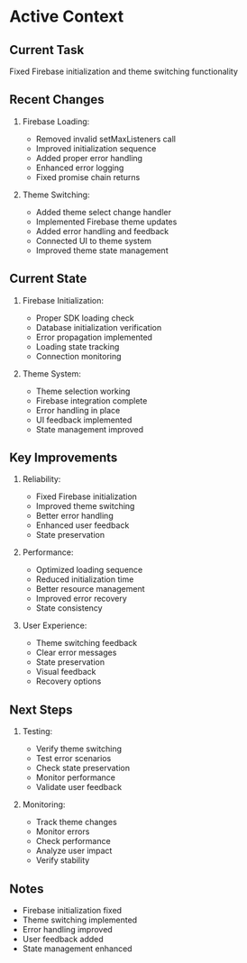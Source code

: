 # Active Context

## Current Task
Fixed Firebase initialization and theme switching functionality

## Recent Changes
1. Firebase Loading:
   - Removed invalid setMaxListeners call
   - Improved initialization sequence
   - Added proper error handling
   - Enhanced error logging
   - Fixed promise chain returns

2. Theme Switching:
   - Added theme select change handler
   - Implemented Firebase theme updates
   - Added error handling and feedback
   - Connected UI to theme system
   - Improved theme state management

## Current State
1. Firebase Initialization:
   - Proper SDK loading check
   - Database initialization verification
   - Error propagation implemented
   - Loading state tracking
   - Connection monitoring

2. Theme System:
   - Theme selection working
   - Firebase integration complete
   - Error handling in place
   - UI feedback implemented
   - State management improved

## Key Improvements
1. Reliability:
   - Fixed Firebase initialization
   - Improved theme switching
   - Better error handling
   - Enhanced user feedback
   - State preservation

2. Performance:
   - Optimized loading sequence
   - Reduced initialization time
   - Better resource management
   - Improved error recovery
   - State consistency

3. User Experience:
   - Theme switching feedback
   - Clear error messages
   - State preservation
   - Visual feedback
   - Recovery options

## Next Steps
1. Testing:
   - Verify theme switching
   - Test error scenarios
   - Check state preservation
   - Monitor performance
   - Validate user feedback

2. Monitoring:
   - Track theme changes
   - Monitor errors
   - Check performance
   - Analyze user impact
   - Verify stability

## Notes
- Firebase initialization fixed
- Theme switching implemented
- Error handling improved
- User feedback added
- State management enhanced
